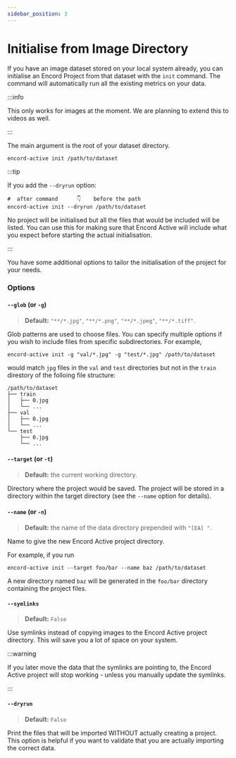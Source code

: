 ```yaml
---
sidebar_position: 3
---
```


# Initialise from Image Directory

If you have an image dataset stored on your local system already, you can initialise an Encord Project from that dataset with the `init` command.
The command will automatically run all the existing metrics on your data.

:::info

This only works for images at the moment. We are planning to extend this to videos as well.

:::

The main argument is the root of your dataset directory.

```shell
encord-active init /path/to/dataset
```

:::tip

If you add the `--dryrun` option:

```shell
#  after command      👇    before the path
encord-active init --dryrun /path/to/dataset
```

No project will be initialised but all the files that would be included will be listed.
You can use this for making sure that Encord Active will include what you expect before starting the actual initialisation.

:::

You have some additional options to tailor the initialisation of the project for your needs.

### Options

#### `--glob` (or `-g`)

> **Default:** `"**/*.jpg"`, `"**/*.png"`, `"**/*.jpeg"`, `"**/*.tiff"`.

Glob patterns are used to choose files.
You can specify multiple options if you wish to include files from specific subdirectories.
For example,

```shell
encord-active init -g "val/*.jpg" -g "test/*.jpg" /path/to/dataset
```

would match `jpg` files in the `val` and `test` directories but not in the `train` direstory of the folloing file structure:

```
/path/to/dataset
├── train
│   ├── 0.jpg
│   └── ...
├── val
│   ├── 0.jpg
│   └── ...
└── test
    ├── 0.jpg
    └── ...
```

#### `--target` (or `-t`)

> **Default:** the current working directory.

Directory where the project would be saved.
The project will be stored in a directory within the target directory (see the `--name` option for details).

#### `--name` (or `-n`)

> **Default:** the name of the data directory prepended with `"[EA] "`.

Name to give the new Encord Active project directory.

For example, if you run

```
encord-active init --target foo/bar --name baz /path/to/dataset
```

A new directory named `baz` will be generated in the `foo/bar` directory containing the project files.

#### `--symlinks`

> **Default:** `False`

Use symlinks instead of copying images to the Encord Active project directory.
This will save you a lot of space on your system.

:::warning

If you later move the data that the symlinks are pointing to, the Encord Active project will stop working - unless you manually update the symlinks.

:::

#### `--dryrun`

> **Default:** `False`

Print the files that will be imported WITHOUT actually creating a project.
This option is helpful if you want to validate that you are actually importing the correct data.

